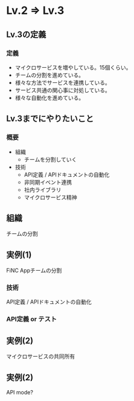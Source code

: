 # Lv.2 => Lv.3

## Lv.3の定義

### 定義

- マイクロサービスを増やしている。15個くらい。
- チームの分割を進めている。
- 様々な方法でサービスを連携している。
- サービス共通の関心事に対処している。
- 様々な自動化を進めている。

## Lv.3までにやりたいこと

### 概要

- 組織
  - チームを分割していく
- 技術
  - API定義 / APIドキュメントの自動化
  - 非同期イベント連携
  - 社内ライブラリ
  - マイクロサービス精神

## 組織

チームの分割

###

## 実例(1)

FiNC Appチームの分割


### 技術

API定義 / APIドキュメントの自動化

### API定義 or テスト


## 実例(2)

マイクロサービスの共同所有

## 実例(2)

API mode?
